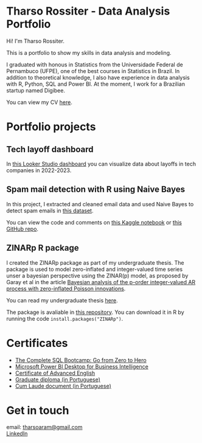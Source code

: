 # Tharso Rossiter - Data Analysis Portfolio

Hi! I'm Tharso Rossiter.

This is a portfolio to show my skills in data analysis and modeling.

I graduated with honous in Statistics from the  Universidade Federal de Pernambuco (UFPE), one of the best courses in Statistics in Brazil. In addition to theoretical knowledge, I also have experience in data analysis with R, Python, SQL and Power BI. At the moment, I work for a Brazilian startup named Digibee.

You can view my CV [here](./CAETharsoRossiter.pdf).

# Portfolio projects

## Tech layoff dashboard

In [this Looker Studio dashboard](https://lookerstudio.google.com/reporting/e64d437b-26c5-4300-8dd5-e6e808439de6) you can visualize data about layoffs in tech companies in 2022-2023.

## Spam mail detection with R using Naive Bayes

In this project, I extracted and cleaned email data and used Naive Bayes to detect spam emails in [this dataset](https://www.kaggle.com/datasets/veleon/ham-and-spam-dataset).

You can view the code and comments on [this Kaggle notebook](https://www.kaggle.com/code/tharso03/spam-mail-detection-with-r-using-naive-bayes) or [this GitHub repo](https://github.com/tharso03/spam-detection-naive-bayes).

## ZINARp R package

I created the ZINARp package as part of my undergraduate thesis. The package is used to model zero-inflated and integer-valued time series unser a bayesian perspective using the ZINAR(p) model, as proposed by Garay et al in the article [Bayesian analysis of the p-order integer-valued AR process with zero-inflated Poisson innovations](https://www.tandfonline.com/doi/abs/10.1080/00949655.2020.1754819).

You can read my undergraduate thesis [here](./TCCTharsoRossiter.pdf).

The package is avaliable in [this repository](https://github.com/tharso03/ZINARp). You can download it in R by running the code `install.packages("ZINARp")`.

# Certificates

* [The Complete SQL Bootcamp: Go from Zero to Hero](ude.my/UC-902e8147-e35b-420c-b5db-26bf03014cb5)
* [Microsoft Power BI Desktop for Business Intelligence](ude.my/UC-52945b6e-4c51-4465-8daa-760a6c677660)
* [Certificate of Advanced English](./CAETharsoRossiter.pdf)
* [Graduate diploma (in Portuguese)](./diplomaTharsoRossiter.pdf)
* [Cum Laude document (in Portuguese)](./laureaTharsoRossiter.pdf)

# Get in touch

email: tharsoaram@gmail.com \
[LinkedIn](https://www.linkedin.com/in/tharso-rossiter-a03948197/)
